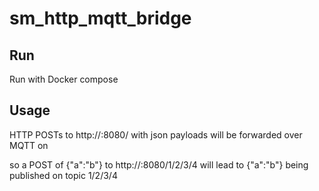 # sm_http_mqtt_bridge
## Run
Run with Docker compose

## Usage
HTTP POSTs to http://<ip>:8080/<topic> with json payloads will be forwarded over MQTT on <topic>

so a POST of {"a":"b"} to http://<ip>:8080/1/2/3/4 will lead to {"a":"b"} being published on topic 1/2/3/4

